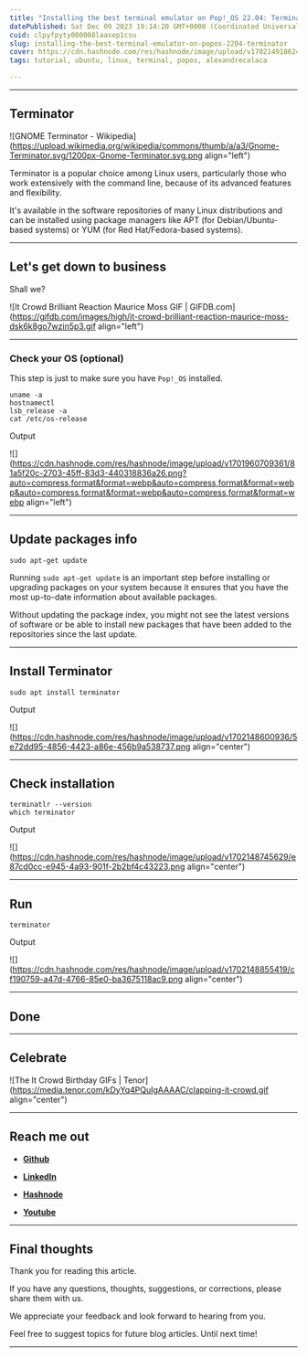 ```yaml
---
title: "Installing the best terminal emulator on Pop!_OS 22.04: Terminator"
datePublished: Sat Dec 09 2023 19:14:20 GMT+0000 (Coordinated Universal Time)
cuid: clpyfpyty000008laasep1csu
slug: installing-the-best-terminal-emulator-on-popos-2204-terminator
cover: https://cdn.hashnode.com/res/hashnode/image/upload/v1702149186243/80e9b6b2-9a77-4052-9dbd-fe5f7bb08817.jpeg
tags: tutorial, ubuntu, linux, terminal, popos, alexandrecalaca

---
```


---

## **Terminator**

![GNOME Terminator - Wikipedia](https://upload.wikimedia.org/wikipedia/commons/thumb/a/a3/Gnome-Terminator.svg/1200px-Gnome-Terminator.svg.png align="left")

Terminator is a popular choice among Linux users, particularly those who work extensively with the command line, because of its advanced features and flexibility.

It's available in the software repositories of many Linux distributions and can be installed using package managers like APT (for Debian/Ubuntu-based systems) or YUM (for Red Hat/Fedora-based systems).

---

## **Let's get down to business**

Shall we?

![It Crowd Brilliant Reaction Maurice Moss GIF | GIFDB.com](https://gifdb.com/images/high/it-crowd-brilliant-reaction-maurice-moss-dsk6k8go7wzin5p3.gif align="left")

---

### **Check your OS (optional)**

This step is just to make sure you have `Pop!_OS` installed.

```plaintext
uname -a
hostnamectl
lsb_release -a
cat /etc/os-release
```

Output

![](https://cdn.hashnode.com/res/hashnode/image/upload/v1701960709361/81a5f20c-2703-45ff-83d3-440318836a26.png?auto=compress,format&format=webp&auto=compress,format&format=webp&auto=compress,format&format=webp&auto=compress,format&format=webp align="left")

---

## **Update packages info**

```plaintext
sudo apt-get update
```

Running `sudo apt-get update` is an important step before installing or upgrading packages on your system because it ensures that you have the most up-to-date information about available packages.

Without updating the package index, you might not see the latest versions of software or be able to install new packages that have been added to the repositories since the last update.

---

## Install Terminator

```plaintext
sudo apt install terminator
```

Output

![](https://cdn.hashnode.com/res/hashnode/image/upload/v1702148600936/5e72dd95-4856-4423-a86e-456b9a538737.png align="center")

---

## Check installation

```plaintext
terminatlr --version
which terminator
```

Output

![](https://cdn.hashnode.com/res/hashnode/image/upload/v1702148745629/e87cd0cc-e945-4a93-901f-2b2bf4c43223.png align="center")

---

## Run

```plaintext
terminator
```

Output

![](https://cdn.hashnode.com/res/hashnode/image/upload/v1702148855419/cf190759-a47d-4766-85e0-ba3675118ac9.png align="center")

---

## **Done**

---

## **Celebrate**

![The It Crowd Birthday GIFs | Tenor](https://media.tenor.com/kDyYq4PQuIgAAAAC/clapping-it-crowd.gif align="center")

---

## **Reach me out**

* [**Github**](https://github.com/alexcalaca)
    
* [**LinkedIn**](https://linkedin.com/in/alexandrecalacaofficial)
    
* [**Hashnode**](https://hashnode.com/onboard?next=/@alexandrecalaca)
    
* [**Youtube**](https://www.youtube.com/@alexandrecalacaofficial)
    

---

## Final thoughts

Thank you for reading this article.

If you have any questions, thoughts, suggestions, or corrections, please share them with us.

We appreciate your feedback and look forward to hearing from you.

Feel free to suggest topics for future blog articles. Until next time!

---
